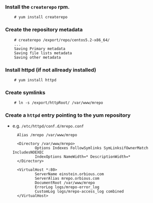 <!--
Categories:
  - linux
  - redhat
Tags:
  - linux
  - redhat
  - yum
-->

### Install the `createrepo` rpm.

        # yum install createrepo

### Create the repository metadata

        # createrepo /export/repo/centos5.2-x86_64/
        ...
        Saving Primary metadata
        Saving file lists metadata
        Saving other metadata

### Install httpd (if not allready installed)

        # yum install httpd

### Create symlinks

        # ln -s /export/httpRoot/ /var/www/mrepo

### Create a `httpd` entry pointing to the yum repository

- e.g. `/etc/httpd/conf.d/mrepo.conf`

        Alias /mrepo /var/www/mrepo
        
        <Directory /var/www/mrepo>
                Options Indexes FollowSymlinks SymLinksifOwnerMatch IncludesNOEXEC
                IndexOptions NameWidth=* DescriptionWidth=*
        </Directory>
        
        <VirtualHost *:80>
                ServerName einstein.orbious.com
                ServerAlias mrepo.orbious.com
                DocumentRoot /var/www/mrepo
                ErrorLog logs/mrepo-error_log
                CustomLog logs/mrepo-access_log combined
        </VirtualHost>

